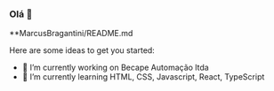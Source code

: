 ### Olá 👋


**MarcusBragantini/README.md

Here are some ideas to get you started:

- 🔭 I’m currently working on Becape Automação ltda
- 🌱 I’m currently learning HTML, CSS, Javascript, React, TypeScript
